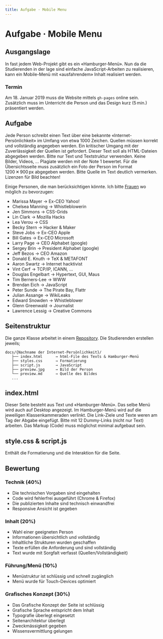 ```yaml
---
title: Aufgabe · Mobile Menu
---
```


# Aufgabe · Mobile Menu


## Ausgangslage
In fast jedem Web-Projekt gibt es ein «Hamburger-Menü». Nun da die Studierenden in der lage sind einfache JavaScript-Arbeiten zu realisieren, kann ein Mobile-Menü mit «ausfahrendem» Inhalt realisiert werden.

### Termin
Am 18. Januar 2019 muss die Website mittels `gh-pages` online sein. Zusätzlich muss im Unterricht die Person und das Design kurz (5 min.) präsentiert werden.

## Aufgabe
Jede Person schreibt einen Text über eine bekannte «Internet-Persönlichkeit» im Umfang von etwa 1000 Zeichen. Quellen müssen korrekt und vollständig angegeben werden. Ein kritischer Umgang mit der Zuverlässigkeit der Quellen ist gefordert. Dieser Text soll als HTML-Dateien abgegeben werden. Bitte nur Text und Textstruktur verwenden. Keine Bilder, Videos, ... Plagiate werden mit der Note 1 bewertet. Für die Übersichtsseite muss zusätzlich ein Foto der Person im Format 1200 ✕ 900 px abgegeben werden. Bitte Quelle im Text deutlich vermerken. Lizenzen für Bild beachten!

Einige Personen, die man berücksichtigen könnte. Ich bitte [Frauen](https://en.wikipedia.org/wiki/Category:Women_Internet_pioneers) wo möglich zu bevorzugen:
* Marissa Mayer → Ex-CEO Yahoo!
* Chelsea Manning → Whistleblowerin
* Jen Simmons → CSS-Grids
* Lin Clark → Mozilla Hacks
* Lea Verou → CSS
* Becky Stern → Hacker & Maker
* Steve Jobs → Ex-CEO Apple
* Bill Gates → Ex-CEO Microsoft
* Larry Page → CEO Alphabet (google)
* Sergey Brin → President Alphabet (google)
* Jeff Bezos → CEO Amazon
* Donald E. Knuth → TeX & METAFONT
* Aaron Swartz → Internet hacktivist
* Vint Cerf → TCP/IP, ICANN, ...
* Douglas Engelbart → Hypertext, GUI, Maus
* Tim Berners-Lee → WWW
* Brendan Eich → JavaScript  
* Peter Sunde → The Pirate Bay, Flattr
* Julian Assange → WikiLeaks
* Edward Snowden → Whistleblower
* Glenn Greenwald → Journalist
* Lawrence Lessig → Creative Commons


## Seitenstruktur
Die ganze Klasse arbeitet in einem [Repository](https://github.com/logrinto/IAD2017.mobile-menu). Die Studierenden erstellen jeweils;

```
docs/{Nachname der Internet-Persönlichkeit}/
   ├── index.html      → html-File des Texts & Hamburger-Menü
   ├── styles.css      → Formatierung
   ├── script.js       → JavaScript
   ├── preview.jpg     → Bild der Person
   └── preview.md      → Quelle des Bildes
   ...
```

## index.html
Dieser Seite besteht aus Text und «Hamburger-Menü». Das selbe Menü wird auch auf Desktop angezeigt. Im Hamburger-Menü wird auf die jeweiligen Klassenkammeraden verlinkt. Die Link-Ziele und Texte weren am Tag der Abgabe eingefügt. Bitte mit 12 Dummy-Links (nicht nur Text) arbeiten. Das Markup (Code) muss möglichst minimal aufgebaut sein.

## style.css & script.js
Enthält die Formatierung und die Interaktion für die Seite.


## Bewertung

### Technik (40%)

* Die technischen Vorgaben sind eingehalten
* Code wird fehlerfrei ausgeführt (Chrome & Firefox)
* Die publizierten Inhalte sind technisch einwandfrei
* Responsive Ansicht ist gegeben

### Inhalt (20%)
* Wahl einer geeigneten Person
* Informationen übersichtlich und vollständig
* Inhaltliche Strukturen wurden geschaffen
* Texte erfüllen die Anforderung und sind vollständig
* Text wurde mit Sorgfalt verfasst (Quellen/Vollständigkeit)

### Führung/Menü (10%)
* Menüstruktur ist schlüssig und schnell zugänglich
* Menü wurde für Touch-Devices optimiert

### Grafisches Konzept (30%)
* Das Grafische Konzept der Seite ist schlüssig
* Grafische Sprache entspricht dem Inhalt
* Typografie überlegt eingesetzt
* Seitenarchitektur überlegt
* Zweckmässigkeit gegeben
* Wissensvermittlung gelungen
